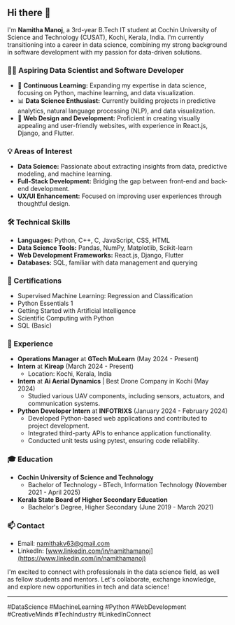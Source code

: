 ## Hi there 👋

I'm **Namitha Manoj**, a 3rd-year B.Tech IT student at Cochin University of Science and Technology (CUSAT), Kochi, Kerala, India. I'm currently transitioning into a career in data science, combining my strong background in software development with my passion for data-driven solutions.

### 👩‍💻 Aspiring Data Scientist and Software Developer

- 🌱 **Continuous Learning:** Expanding my expertise in data science, focusing on Python, machine learning, and data visualization.
- 📊 **Data Science Enthusiast:** Currently building projects in predictive analytics, natural language processing (NLP), and data visualization.
- 🎨 **Web Design and Development:** Proficient in creating visually appealing and user-friendly websites, with experience in React.js, Django, and Flutter.

### 💡 Areas of Interest

- **Data Science:** Passionate about extracting insights from data, predictive modeling, and machine learning.
- **Full-Stack Development:** Bridging the gap between front-end and back-end development.
- **UX/UI Enhancement:** Focused on improving user experiences through thoughtful design.

### 🛠️ Technical Skills

- **Languages:** Python, C++, C, JavaScript, CSS, HTML
- **Data Science Tools:** Pandas, NumPy, Matplotlib, Scikit-learn
- **Web Development Frameworks:** React.js, Django, Flutter
- **Databases:** SQL, familiar with data management and querying

### 📜 Certifications

- Supervised Machine Learning: Regression and Classification
- Python Essentials 1
- Getting Started with Artificial Intelligence
- Scientific Computing with Python
- SQL (Basic)

### 💼 Experience

- **Operations Manager** at **GTech MuLearn** (May 2024 - Present)
- **Intern** at **Kireap** (March 2024 - Present)
  - Location: Kochi, Kerala, India
- **Intern** at **Ai Aerial Dynamics** | Best Drone Company in Kochi (May 2024)
  - Studied various UAV components, including sensors, actuators, and communication systems.
- **Python Developer Intern** at **INFOTRIXS** (January 2024 - February 2024)
  - Developed Python-based web applications and contributed to project development.
  - Integrated third-party APIs to enhance application functionality.
  - Conducted unit tests using pytest, ensuring code reliability.

### 🎓 Education

- **Cochin University of Science and Technology**
  - Bachelor of Technology - BTech, Information Technology (November 2021 - April 2025)
- **Kerala State Board of Higher Secondary Education**
  - Bachelor's Degree, Higher Secondary (June 2019 - March 2021)

### 📫 Contact

- Email: [namithakv63@gmail.com](mailto:namithakv63@gmail.com)
- LinkedIn: [www.linkedin.com/in/namithamanoj](https://www.linkedin.com/in/namithamanoj)

I'm excited to connect with professionals in the data science field, as well as fellow students and mentors. Let's collaborate, exchange knowledge, and explore new opportunities in tech and data science!

---

#DataScience #MachineLearning #Python #WebDevelopment #CreativeMinds #TechIndustry #LinkedInConnect
